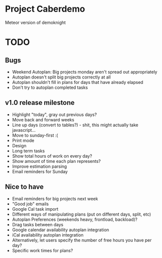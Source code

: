 # Project Caberdemo

Meteor version of demoknight

# TODO

## Bugs
* Weekend Autoplan: Big projects monday aren't spread out appropriately
* Autoplan doesn't split big projects correctly at all
* Autoplan shouldn't fill in plans for days that have already elapsed
* Don't try to autoplan completed tasks

## v1.0 release milestone
* Highlight "today", gray out previous days?
* Move back and forward weeks
* Line up days (convert to tables?) - shit, this might actually take javascript...
* Move to sunday-first :(
* Print mode
* Design
* Long term tasks
* Show total hours of work on every day?
* Show amount of time each plan represents?
* Improve estimation parsing
* Email reminders for Sunday

## Nice to have
* Email reminders for big projects next week
* "Good job" emails
* Google Cal task import
* Different ways of manipulating plans (put on different days, split, etc)
* Autoplan Preferences (weekends heavy, frontload, backload)?
* Drag tasks between days
* Google calendar availability autoplan integration
* iCal availability autoplan integration
* Alternatively, let users specify the number of free hours you have per day?
* Specific work times for plans?
